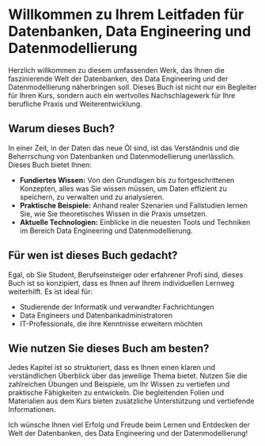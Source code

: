 # Willkommen zu Ihrem Leitfaden für Datenbanken, Data Engineering und Datenmodellierung

Herzlich willkommen zu diesem umfassenden Werk, das Ihnen die faszinierende Welt der Datenbanken, des Data Engineering und der Datenmodellierung näherbringen soll. Dieses Buch ist nicht nur ein Begleiter für Ihren Kurs, sondern auch ein wertvolles Nachschlagewerk für Ihre berufliche Praxis und Weiterentwicklung.

## Warum dieses Buch?

In einer Zeit, in der Daten das neue Öl sind, ist das Verständnis und die Beherrschung von Datenbanken und Datenmodellierung unerlässlich. Dieses Buch bietet Ihnen:

* **Fundiertes Wissen:** Von den Grundlagen bis zu fortgeschrittenen Konzepten, alles was Sie wissen müssen, um Daten effizient zu speichern, zu verwalten und zu analysieren.
* **Praktische Beispiele:** Anhand realer Szenarien und Fallstudien lernen Sie, wie Sie theoretisches Wissen in die Praxis umsetzen.
* **Aktuelle Technologien:** Einblicke in die neuesten Tools und Techniken im Bereich Data Engineering und Datenmodellierung.

## Für wen ist dieses Buch gedacht?

Egal, ob Sie Student, Berufseinsteiger oder erfahrener Profi sind, dieses Buch ist so konzipiert, dass es Ihnen auf Ihrem individuellen Lernweg weiterhilft. Es ist ideal für:

* Studierende der Informatik und verwandter Fachrichtungen
* Data Engineers und Datenbankadministratoren
* IT-Professionals, die ihre Kenntnisse erweitern möchten

## Wie nutzen Sie dieses Buch am besten?

Jedes Kapitel ist so strukturiert, dass es Ihnen einen klaren und verständlichen Überblick über das jeweilige Thema bietet. Nutzen Sie die zahlreichen Übungen und Beispiele, um Ihr Wissen zu vertiefen und praktische Fähigkeiten zu entwickeln. Die begleitenden Folien und Materialien aus dem Kurs bieten zusätzliche Unterstützung und vertiefende Informationen.

Ich wünsche Ihnen viel Erfolg und Freude beim Lernen und Entdecken der Welt der Datenbanken, des Data Engineering und der Datenmodellierung!